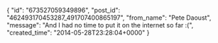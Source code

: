  {
   "id": "673527059349896",
   "post_id": "462493170453287_491707400865197",
   "from_name": "Pete Daoust",
   "message": "And I had no time to put it on the internet so far :(",
   "created_time": "2014-05-28T23:28:04+0000"
 }
